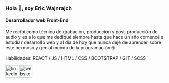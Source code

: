 ### Hola 👋,  soy Eric Wajnrajch 
#### Desarrollador web Front-End
Me recibí como técnico de grabación, producción y post-producción de audio y es a lo que me dediqué siempre hasta que hace un año comencé a estudiar desarrollo web y al día de hoy que nunca dejé de aprender sobre este hermoso y genial mundo de la programación 🤓

Habilidades: REACT / JS / HTML / CSS / BOOTSTRAP / GIT / SCSS


[<img src='https://cdn.jsdelivr.net/npm/simple-icons@3.0.1/icons/linkedin.svg' alt='linkedin' height='40'>](https://www.linkedin.com/in/eric-wajnrajch//)  [<img src='https://cdn.jsdelivr.net/npm/simple-icons@3.0.1/icons/icloud.svg' alt='website' height='40'>](https://ericwajnrajch.com)  


